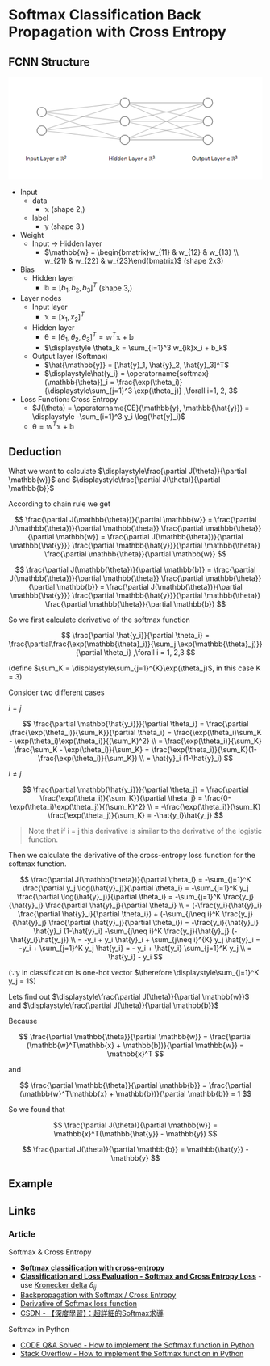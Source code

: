 # Softmax Classification Back Propagation with Cross Entropy

## FCNN Structure

![FCNN](FCNN.png)

* Input
    * data
        * $\mathbb{x}$ (shape 2,)
    * label
        * $\mathbb{y}$ (shape 3,)
* Weight
    * Input -> Hidden layer
        * $\mathbb{w} = \begin{bmatrix}w_{11} & w_{12} & w_{13} \\ w_{21} & w_{22} & w_{23}\end{bmatrix}$ (shape 2x3)
* Bias
    * Hidden layer
        * $\mathbb{b} = [b_1, b_2, b_3]^T$ (shape 3,)
* Layer nodes
    * Input layer
        * $\mathbb{x} =  [x_1, x_2]^T$
    * Hidden layer
        * $\mathbb{\theta} =  [\theta_1, \theta_2, \theta_3]^T = \mathbb{w}^T\mathbb{x} + \mathbb{b}$
        * $\displaystyle \theta_k = \sum_{i=1}^3 w_{ik}x_i + b_k$
    * Output layer (Softmax)
        * $\hat{\mathbb{y}} = [\hat{y}_1, \hat{y}_2, \hat{y}_3]^T$
        * $\displaystyle\hat{y_i} = \operatorname{softmax}(\mathbb{\theta})_i = \frac{\exp(\theta_i)}{\displaystyle\sum_{j=1}^3 \exp(\theta_j)} ,\forall i=1, 2, 3$
* Loss Function: Cross Entropy
    * $J(\theta) = \operatorname{CE}(\mathbb{y}, \mathbb{\hat{y}}) = \displaystyle -\sum_{i=1}^3 y_i \log(\hat{y}_i)$
    * $\mathbb{\theta} = \mathbb{w}^T\mathbb{x} + \mathbb{b}$

## Deduction

What we want to calculate $\displaystyle\frac{\partial J(\theta)}{\partial \mathbb{w}}$ and $\displaystyle\frac{\partial J(\theta)}{\partial \mathbb{b}}$

According to chain rule we get

$$
\frac{\partial J(\mathbb{\theta})}{\partial \mathbb{w}} = \frac{\partial J(\mathbb{\theta})}{\partial \mathbb{\theta}} \frac{\partial \mathbb{\theta}}{\partial \mathbb{w}} = \frac{\partial J(\mathbb{\theta})}{\partial \mathbb{\hat{y}}} \frac{\partial \mathbb{\hat{y}}}{\partial \mathbb{\theta}} \frac{\partial \mathbb{\theta}}{\partial \mathbb{w}}
$$

$$
\frac{\partial J(\mathbb{\theta})}{\partial \mathbb{b}} = \frac{\partial J(\mathbb{\theta})}{\partial \mathbb{\theta}} \frac{\partial \mathbb{\theta}}{\partial \mathbb{b}} = \frac{\partial J(\mathbb{\theta})}{\partial \mathbb{\hat{y}}} \frac{\partial \mathbb{\hat{y}}}{\partial \mathbb{\theta}} \frac{\partial \mathbb{\theta}}{\partial \mathbb{b}}
$$

So we first calculate derivative of the softmax function

$$
\frac{\partial \hat{y_i}}{\partial \theta_i} = \frac{\partial\frac{\exp(\mathbb{\theta}_i)}{\sum_j \exp(\mathbb{\theta}_j)}}{\partial \theta_i} ,\forall i = 1, 2,3
$$

(define $\sum_K = \displaystyle\sum_{j=1}^{K}\exp(\theta_j)$, in this case K = 3)

Consider two different cases

$i = j$

$$
\frac{\partial \mathbb{\hat{y_i}}}{\partial \theta_i} = \frac{\partial \frac{\exp(\theta_i)}{\sum_K}}{\partial \theta_i} = \frac{\exp(\theta_i)\sum_K - \exp(\theta_i)\exp(\theta_i)}{(\sum_K)^2} \\
= \frac{\exp(\theta_i)}{\sum_K} \frac{\sum_K - \exp(\theta_i)}{\sum_K} = \frac{\exp(\theta_i)}{\sum_K}(1-\frac{\exp(\theta_i)}{\sum_K}) \\
= \hat{y}_i (1-\hat{y}_i)
$$

$i \neq j$

$$
\frac{\partial \mathbb{\hat{y_i}}}{\partial \theta_j} = \frac{\partial \frac{\exp(\theta_i)}{\sum_K}}{\partial \theta_j} = \frac{0- \exp(\theta_i)\exp(\theta_j)}{(\sum_K)^2} \\
= -\frac{\exp(\theta_i)}{\sum_K} \frac{\exp(\theta_j)}{\sum_K} = -\hat{y_i}\hat{y_j}
$$

> Note that if i = j this derivative is similar to the derivative of the logistic function.

Then we calculate the derivative of the cross-entropy loss function for the softmax function.

$$
\frac{\partial J(\mathbb{\theta})}{\partial \theta_i} = -\sum_{j=1}^K \frac{\partial y_j \log(\hat{y}_j)}{\partial \theta_i} = -\sum_{j=1}^K y_j \frac{\partial \log(\hat{y}_j)}{\partial \theta_i} = -\sum_{j=1}^K \frac{y_j}{\hat{y}_j} \frac{\partial \hat{y}_j}{\partial \theta_i} \\
= (-\frac{y_i}{\hat{y}_i} \frac{\partial \hat{y}_i}{\partial \theta_i}) + (-\sum_{j\neq i}^K \frac{y_j}{\hat{y}_j} \frac{\partial \hat{y}_j}{\partial \theta_i}) = -\frac{y_i}{\hat{y}_i} \hat{y}_i (1-\hat{y}_i) -\sum_{j\neq i}^K \frac{y_j}{\hat{y}_j} (-\hat{y_i}\hat{y_j}) \\
= -y_i + y_i \hat{y}_i + \sum_{j\neq i}^{K} y_j \hat{y}_i = -y_i + \sum_{j=1}^K y_j \hat{y_i} = - y_i + \hat{y_i} \sum_{j=1}^K y_j \\
= \hat{y_i} - y_i
$$

($\because \mathbb{y}$ in classification is one-hot vector $\therefore \displaystyle\sum_{j=1}^K y_j = 1$)

Lets find out $\displaystyle\frac{\partial J(\theta)}{\partial \mathbb{w}}$ and $\displaystyle\frac{\partial J(\theta)}{\partial \mathbb{b}}$

Because

$$
\frac{\partial \mathbb{\theta}}{\partial \mathbb{w}} = \frac{\partial (\mathbb{w}^T\mathbb{x} + \mathbb{b})}{\partial \mathbb{w}} = \mathbb{x}^T
$$

and

$$
\frac{\partial \mathbb{\theta}}{\partial \mathbb{b}} = \frac{\partial (\mathbb{w}^T\mathbb{x} + \mathbb{b})}{\partial \mathbb{b}} = 1
$$

So we found that

$$
\frac{\partial J(\theta)}{\partial \mathbb{w}} = \mathbb{x}^T(\mathbb{\hat{y}} - \mathbb{y})
$$

$$
\frac{\partial J(\theta)}{\partial \mathbb{b}} = \mathbb{\hat{y}} - \mathbb{y}
$$

## Example

## Links

### Article

Softmax & Cross Entropy

* [**Softmax classification with cross-entropy**](https://peterroelants.github.io/posts/cross-entropy-softmax/)
* [**Classification and Loss Evaluation - Softmax and Cross Entropy Loss**](https://deepnotes.io/softmax-crossentropy) - use [Kronecker delta](https://en.wikipedia.org/wiki/Kronecker_delta) $\delta_{ij}$
* [Backpropagation with Softmax / Cross Entropy](https://stats.stackexchange.com/questions/235528/backpropagation-with-softmax-cross-entropy)
* [Derivative of Softmax loss function](https://math.stackexchange.com/questions/945871/derivative-of-softmax-loss-function)
* [CSDN - 【深度學習】：超詳細的Softmax求導](https://blog.csdn.net/bqw18744018044/article/details/83120425)

Softmax in Python

* [CODE Q&A Solved - How to implement the Softmax function in Python](https://code.i-harness.com/en/q/2159492)
* [Stack Overflow - How to implement the Softmax function in Python](https://stackoverflow.com/questions/34968722/how-to-implement-the-softmax-function-in-python)